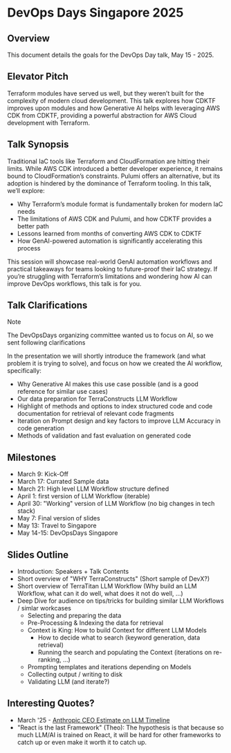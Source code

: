 # DevOps Days Singapore 2025

## Overview

This document details the goals for the DevOps Day talk, May 15 - 2025.

## Elevator Pitch

Terraform modules have served us well, but they weren’t built for the complexity of modern cloud development. This talk explores how CDKTF improves upon modules and how Generative AI helps with leveraging AWS CDK from CDKTF, providing a powerful abstraction for AWS Cloud development with Terraform.

## Talk Synopsis

Traditional IaC tools like Terraform and CloudFormation are hitting their limits. While AWS CDK introduced a better developer experience, it remains bound to CloudFormation’s constraints. Pulumi offers an alternative, but its adoption is hindered by the dominance of Terraform tooling. In this talk, we’ll explore:

- Why Terraform’s module format is fundamentally broken for modern IaC needs
- The limitations of AWS CDK and Pulumi, and how CDKTF provides a better path
- Lessons learned from months of converting AWS CDK to CDKTF
- How GenAI-powered automation is significantly accelerating this process

This session will showcase real-world GenAI automation workflows and practical takeaways for teams looking to future-proof their IaC strategy. If you’re struggling with Terraform’s limitations and wondering how AI can improve DevOps workflows, this talk is for you.

## Talk Clarifications

> [!NOTE]
> The DevOpsDays organizing committee wanted us to focus on AI, so we sent following clarifications


In the presentation we will shortly introduce the framework (and what problem it is trying to solve), and focus on how we created the AI workflow, specifically:

- Why Generative AI makes this use case possible (and is a good reference for similar use cases)
- Our data preparation for TerraConstructs LLM Workflow
- Highlight of methods and options to index structured code and code documentation for retrieval of relevant code fragments
- Iteration on Prompt design and key factors to improve LLM Accuracy in code generation
- Methods of validation and fast evaluation on generated code

## Milestones

- March 9: Kick-Off
- March 17: Currated Sample data
- March 21: High level LLM Workflow structure defined
- April 1: first version of LLM Workflow (iterable)
- April 30: "Working" version of LLM Workflow (no big changes in tech stack)
- May 7: Final version of slides
- May 13: Travel to Singapore
- May 14-15: DevOpsDays Singapore

## Slides Outline

- Introduction: Speakers + Talk Contents
- Short overview of "WHY TerraConstructs" (Short sample of DevX?)
- Short overview of TerraTitan LLM Workflow (Why build an LLM Workflow, what can it do well, what does it not do well, ...)
- Deep Dive for audience on tips/tricks for building similar LLM Workflows / simlar workcases
  - Selecting and preparing the data
  - Pre-Processing & Indexing the data for retrieval
  - Context is King: How to build Context for different LLM Models
    - How to decide what to search (keyword generation, data retrieval)
    - Running the search and populating the Context (iterations on re-ranking, ...)
  - Prompting templates and iterations depending on Models
  - Collecting output / writing to disk
  - Validating LLM (and iterate?)

## Interesting Quotes?

- March '25 - [Anthropic CEO Estimate on LLM Timeline](https://www.reddit.com/r/singularity/comments/1j8q3qi/anthropic_ceo_dario_amodei_in_the_next_3_to_6/)
- "React is the last Framework" (Theo): The hypothesis is that because so much LLM/AI is trained on React, it will be hard for other frameworks to catch up or even make it worth it to catch up.

